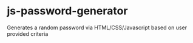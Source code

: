 # js-password-generator
Generates a random password via HTML/CSS/Javascript based on user provided criteria
